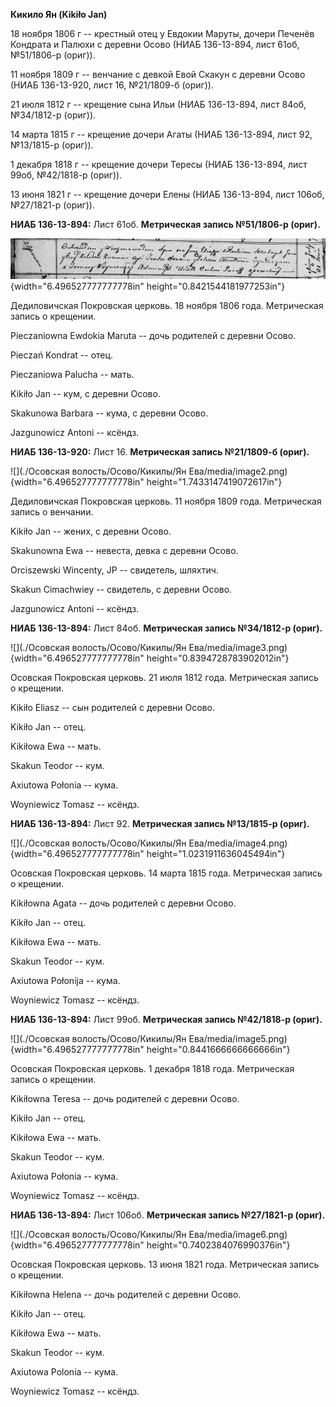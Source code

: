**Кикило Ян (Kikiło Jan)**

18 ноября 1806 г -- крестный отец у Евдокии Маруты, дочери Печенёв
Кондрата и Палюхи с деревни Осово (НИАБ 136-13-894, лист 61об,
№51/1806-р (ориг)).

11 ноября 1809 г -- венчание с девкой Евой Скакун с деревни Осово (НИАБ
136-13-920, лист 16, №21/1809-б (ориг)).

21 июля 1812 г -- крещение сына Ильи (НИАБ 136-13-894, лист 84об,
№34/1812-р (ориг)).

14 марта 1815 г -- крещение дочери Агаты (НИАБ 136-13-894, лист 92,
№13/1815-р (ориг)).

1 декабря 1818 г -- крещение дочери Тересы (НИАБ 136-13-894, лист 99об,
№42/1818-р (ориг)).

13 июня 1821 г -- крещение дочери Елены (НИАБ 136-13-894, лист 106об,
№27/1821-р (ориг)).

**НИАБ 136-13-894:** Лист 61об. **Метрическая запись №51/1806-р
(ориг).**

![](./media/c3961933364dbb57b61c6b5a7741a1cec2c31bf1.png){width="6.496527777777778in"
height="0.8421544181977253in"}

Дедиловичская Покровская церковь. 18 ноября 1806 года. Метрическая
запись о крещении.

Pieczaniowna Ewdokia Maruta -- дочь родителей с деревни Осовo.

Pieczań Kondrat -- отец.

Pieczaniowa Palucha -- мать.

Kikiło Jan -- кум, с деревни Осовo.

Skakunowa Barbara -- кума, с деревни Осовo.

Jazgunowicz Antoni -- ксёндз.

**НИАБ 136-13-920:** Лист 16. **Метрическая запись №21/1809-б (ориг).**

![](./Осовская волость/Осово/Кикилы/Ян Ева/media/image2.png){width="6.496527777777778in"
height="1.7433147419072617in"}

Дедиловичская Покровская церковь. 11 ноября 1809 года. Метрическая
запись о венчании.

Kikiło Jan -- жених, с деревни Осовo.

Skakunowna Ewa -- невеста, девка с деревни Осовo.

Orciszewski Wincenty, JP -- свидетель, шляхтич.

Skakun Cimachwiey -- свидетель, с деревни Осовo.

Jazgunowicz Antoni -- ксёндз.

**НИАБ 136-13-894:** Лист 84об. **Метрическая запись №34/1812-р
(ориг).**

![](./Осовская волость/Осово/Кикилы/Ян Ева/media/image3.png){width="6.496527777777778in"
height="0.8394728783902012in"}

Осовская Покровская церковь. 21 июля 1812 года. Метрическая запись о
крещении.

Kikiło Eliasz -- сын родителей с деревни Осовo.

Kikiło Jan -- отец.

Kikiłowa Ewa -- мать.

Skakun Teodor -- кум.

Axiutowa Połonia -- кума.

Woyniewicz Tomasz -- ксёндз.

**НИАБ 136-13-894:** Лист 92. **Метрическая запись №13/1815-р (ориг).**

![](./Осовская волость/Осово/Кикилы/Ян Ева/media/image4.png){width="6.496527777777778in"
height="1.0231911636045494in"}

Осовская Покровская церковь. 14 марта 1815 года. Метрическая запись о
крещении.

Kikiłowna Agata -- дочь родителей с деревни Осовo.

Kikiło Jan -- отец.

Kikiłowa Ewa -- мать.

Skakun Teodor -- кум.

Axiutowa Połonija -- кума.

Woyniewicz Tomasz -- ксёндз.

**НИАБ 136-13-894:** Лист 99об. **Метрическая запись №42/1818-р
(ориг).**

![](./Осовская волость/Осово/Кикилы/Ян Ева/media/image5.png){width="6.496527777777778in"
height="0.8441666666666666in"}

Осовская Покровская церковь. 1 декабря 1818 года. Метрическая запись о
крещении.

Kikiłowna Teresa -- дочь родителей с деревни Осовo.

Kikiło Jan -- отец.

Kikiłowa Ewa -- мать.

Skakun Teodor -- кум.

Axiutowa Połonia -- кума.

Woyniewicz Tomasz -- ксёндз.

**НИАБ 136-13-894:** Лист 106об. **Метрическая запись №27/1821-р
(ориг).**

![](./Осовская волость/Осово/Кикилы/Ян Ева/media/image6.png){width="6.496527777777778in"
height="0.7402384076990376in"}

Осовская Покровская церковь. 13 июня 1821 года. Метрическая запись о
крещении.

Kikiłowna Helena -- дочь родителей с деревни Осовo.

Kikiło Jan -- отец.

Kikiłowa Ewa -- мать.

Skakun Teodor -- кум.

Axiutowa Polonia -- кума.

Woyniewicz Tomasz -- ксёндз.
